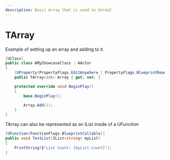 ```yaml
---
description: Basic Array that is used in Unreal
---
```


# TArray

Example of setting up an array and adding to it.

```csharp
[UClass]
public class AMyShowcaseClass : AActor
{ 
    [UProperty(PropertyFlags.EditAnywhere | PropertyFlags.BlueprintReadWrite)]
    public TArray<int> Array { get; set; }

    protected override void BeginPlay()
    {
        base.BeginPlay();

        Array.Add(1);
    }    
}
```

TArray can also be represented as an IList inside of a UFunction

```csharp
[UFunction(FunctionFlags.BlueprintCallable)]
public void TestList(IList<string> myList)
{
    PrintString($"List Count: {myList.Count}");
}
```

